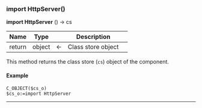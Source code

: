 ﻿<!--import HttpServer -> cs
This method returns the class store object of the component.-->
### import HttpServer()

**import HttpServer** () -> cs

|Name|Type||Description||
|-----|-----|-----|-----|-----|
|return|object|&#x2190;|Class store object||

This method returns the class store (`cs`) object of the component.

#### Example

```4d
C_OBJECT($cs_o)
$cs_o:=import HttpServer
```

---
